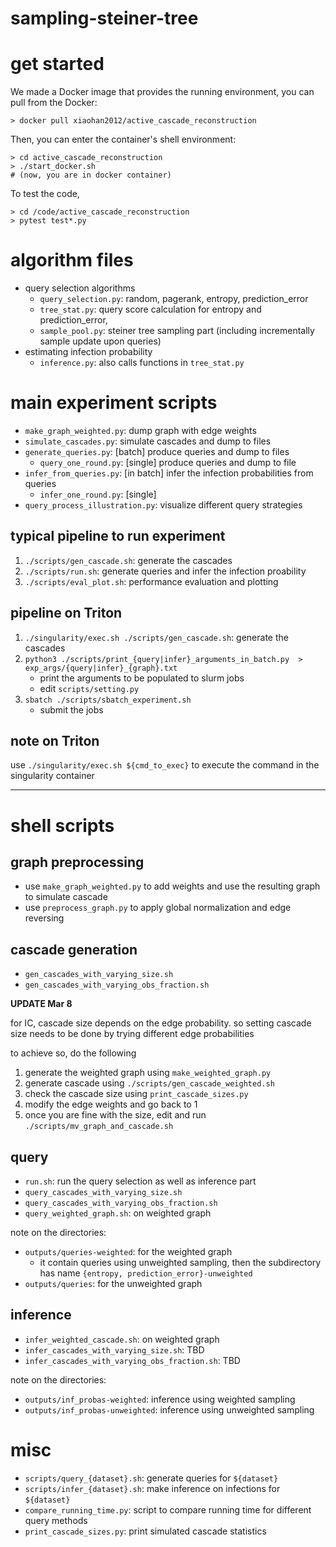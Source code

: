 # sampling-steiner-tree

# get started

We made a Docker image that provides the running environment, you can pull from the Docker:

```
> docker pull xiaohan2012/active_cascade_reconstruction
```

Then, you can enter the container's shell environment:

```
> cd active_cascade_reconstruction
> ./start_docker.sh
# (now, you are in docker container)
```

To test the code,

```
> cd /code/active_cascade_reconstruction
> pytest test*.py
```

# algorithm files

- query selection algorithms
  - `query_selection.py`: random, pagerank, entropy, prediction\_error
  - `tree_stat.py`: query score calculation for entropy and prediction\_error,
  - `sample_pool.py`: steiner tree sampling part (including incrementally sample update upon queries)
- estimating infection probability
  - `inference.py`: also calls functions in `tree_stat.py`

# main experiment scripts

- `make_graph_weighted.py`: dump  graph with edge weights
- `simulate_cascades.py`: simulate cascades and dump to files
- `generate_queries.py`: [batch] produce queries and dump to files
  - `query_one_round.py`: [single] produce queries and dump to file
- `infer_from_queries.py`: [in batch] infer the infection probabilities from queries
  - `infer_one_round.py`: [single]
- `query_process_illustration.py`: visualize different query strategies

## typical pipeline to run experiment

1. `./scripts/gen_cascade.sh`: generate the cascades
2. `./scripts/run.sh`: generate queries and infer the infection proability
3. `./scripts/eval_plot.sh`: performance evaluation and plotting

## pipeline on Triton

1. `./singularity/exec.sh ./scripts/gen_cascade.sh`: generate the cascades
2. `python3 ./scripts/print_{query|infer}_arguments_in_batch.py  > exp_args/{query|infer}_{graph}.txt`
   - print the arguments to be populated to slurm jobs
   - edit `scripts/setting.py`
3. `sbatch ./scripts/sbatch_experiment.sh`
   - submit the jobs


## note on Triton

use `./singularity/exec.sh ${cmd_to_exec}` to execute the command in the singularity container

---------------------

# shell scripts

## graph preprocessing

- use `make_graph_weighted.py` to add weights and use the resulting graph to simulate cascade
- use `preprocess_graph.py` to apply global normalization and edge reversing

## cascade generation

- `gen_cascades_with_varying_size.sh`
- `gen_cascades_with_varying_obs_fraction.sh`

**UPDATE Mar 8**

for IC, cascade size depends on the edge probability. so setting cascade size needs to be done by trying different edge probabilities

to achieve so, do the following

1. generate the weighted graph using `make_weighted_graph.py`
2. generate cascade using `./scripts/gen_cascade_weighted.sh`
3. check the cascade size using `print_cascade_sizes.py`
4. modify the edge weights and go back to 1
5. once you are fine with the size, edit and run `./scripts/mv_graph_and_cascade.sh`

## query

- `run.sh`: run the query selection as well as inference part
- `query_cascades_with_varying_size.sh`
- `query_cascades_with_varying_obs_fraction.sh`
- `query_weighted_graph.sh`: on weighted graph

note on the directories:

- `outputs/queries-weighted`: for the weighted graph
  - it contain queries using unweighted sampling, then the subdirectory has name `{entropy, prediction_error}-unweighted`
- `outputs/queries`: for the unweighted graph

## inference

- `infer_weighted_cascade.sh`: on weighted graph
- `infer_cascades_with_varying_size.sh`: TBD
- `infer_cascades_with_varying_obs_fraction.sh`: TBD

note on the directories:

- `outputs/inf_probas-weighted`: inference using weighted sampling
- `outputs/inf_probas-unweighted`: inference using unweighted sampling


# misc

- `scripts/query_{dataset}.sh`: generate queries for `${dataset}`
- `scripts/infer_{dataset}.sh`: make inference on infections for `${dataset}`
- `compare_running_time.py`: script to compare running time for different query methods
- `print_cascade_sizes.py`: print simulated cascade statistics
